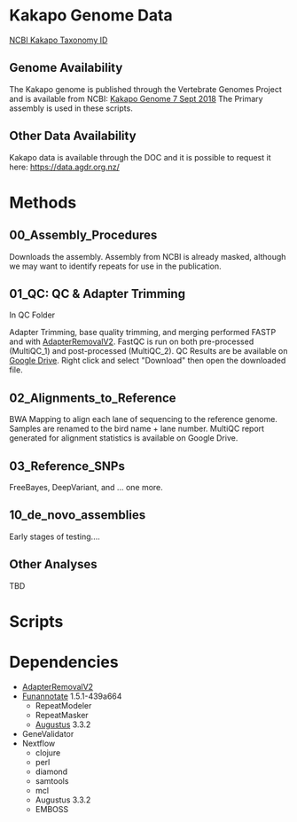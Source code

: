 # Kakapo Genome Data

[NCBI Kakapo Taxonomy ID](https://www.ncbi.nlm.nih.gov/Taxonomy/Browser/wwwtax.cgi?id=57251)

## Genome Availability
The Kakapo genome is published through the Vertebrate Genomes Project and is available from NCBI:
[Kakapo Genome 7 Sept 2018](https://www.ncbi.nlm.nih.gov/assembly/GCF_004027225.2/)
The Primary assembly is used in these scripts.

## Other Data Availability
Kakapo data is available through the DOC and it is possible to request it here: https://data.agdr.org.nz/

# Methods

## 00_Assembly_Procedures
Downloads the assembly. Assembly from NCBI is already masked, although we may want to identify repeats for use in the publication.

## 01_QC: QC & Adapter Trimming
In QC Folder

Adapter Trimming, base quality trimming, and merging performed FASTP and with [AdapterRemovalV2](https://github.com/MikkelSchubert/adapterremoval). FastQC is run on both pre-processed (MultiQC_1) and post-processed (MultiQC_2).
QC Results are be available on [Google Drive](https://drive.google.com/open?id=1rKB0EycINaNLAhBBjduaOGPyt-RJrllz). Right click and select "Download" then open the downloaded file.

## 02_Alignments_to_Reference
BWA Mapping to align each lane of sequencing to the reference genome. Samples are renamed to the bird name + lane number. MultiQC report generated for alignment statistics is available on Google Drive.

## 03_Reference_SNPs
FreeBayes, DeepVariant, and ... one more.


## 10_de_novo_assemblies
Early stages of testing....

## Other Analyses
TBD

# Scripts

# Dependencies
* [AdapterRemovalV2](https://github.com/MikkelSchubert/adapterremoval)
* [Funannotate](https://github.com/nextgenusfs/funannotate) 1.5.1-439a664
  * RepeatModeler
  * RepeatMasker
  * [Augustus](https://github.com/Gaius-Augustus/Augustus) 3.3.2
* GeneValidator
* Nextflow
  * clojure
  * perl
  * diamond
  * samtools
  * mcl
  * Augustus 3.3.2
  * EMBOSS
